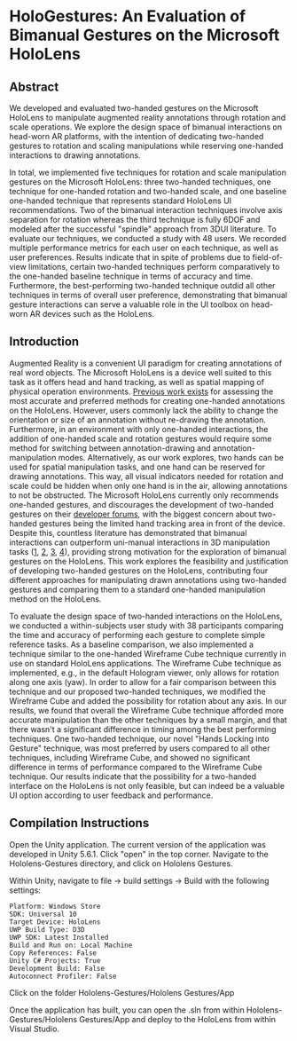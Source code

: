 # HoloGestures: An Evaluation of Bimanual Gestures on the Microsoft HoloLens

## Abstract
We developed and evaluated two-handed gestures on the Microsoft HoloLens to manipulate augmented reality annotations through rotation and scale operations. We explore the design space of bimanual interactions on head-worn AR platforms, with the intention of dedicating two-handed gestures to rotation and scaling manipulations while reserving one-handed interactions to drawing annotations.

In total, we implemented five techniques for rotation and scale manipulation gestures on the Microsoft HoloLens: three two-handed techniques, one technique for one-handed rotation and two-handed scale, and one baseline one-handed technique that represents standard HoloLens UI recommendations. Two of the bimanual interaction techniques involve axis separation for rotation whereas the third technique is fully 6DOF and modeled after the successful "spindle" approach from 3DUI literature. To evaluate our techniques, we conducted a study with 48 users. We recorded multiple performance metrics for each user on each technique, as well as user preferences. Results indicate that in spite of problems due to field-of-view limitations, certain two-handed techniques perform comparatively to the one-handed baseline technique in terms of accuracy and time. Furthermore, the best-performing two-handed technique outdid all other techniques in terms of overall user preference, demonstrating that bimanual gesture interactions can serve a valuable role in the UI toolbox on head-worn AR devices such as the HoloLens.

## Introduction

Augmented Reality is a convenient UI paradigm for creating annotations of real word objects. The Microsoft HoloLens is a device well suited to this task as it offers head and hand tracking, as well as spatial mapping of physical operation environments. [Previous work exists](http://ieeexplore.ieee.org/document/7893337/) for assessing the most accurate and preferred methods for creating one-handed annotations on the HoloLens. However, users commonly lack the ability to change the orientation or size of an annotation without re-drawing the annotation. Furthermore, in an environment with only one-handed interactions, the addition of one-handed scale and rotation gestures would require some method for switching between annotation-drawing and annotation-manipulation modes. Alternatively, as our work explores, two hands can be used for spatial manipulation tasks, and one hand can be reserved for drawing annotations. This way, all visual indicators needed for rotation and scale could be hidden when only one hand is in the air, allowing annotations to not be obstructed. The Microsoft HoloLens currently only recommends one-handed gestures, and discourages the development of two-handed gestures on their [developer forums](https://forums.hololens.com/discussion/1613/two-hands-gesture), with the biggest concern about two-handed gestures being the limited hand tracking area in front of the device. Despite this, countless literature has demonstrated that bimanual interactions can outperform uni-manual interactions in 3D manipulation tasks ([1](https://dl.acm.org/citation.cfm?id=993837), [2](https://dl.acm.org/citation.cfm?id=1089512), [3](https://dl.acm.org/citation.cfm?id=253316), [4](http://ieeexplore.ieee.org/document/7131738/)), providing strong motivation for the exploration of bimanual gestures on the HoloLens. This work explores the feasibility and justification of developing two-handed gestures on the HoloLens, contributing four different approaches for manipulating drawn annotations using two-handed gestures and comparing them to a standard one-handed manipulation method on the HoloLens.

To evaluate the design space of two-handed interactions on the HoloLens, we conducted a within-subjects user study with 38 participants comparing the time and accuracy of performing each gesture to complete simple reference tasks. As a baseline comparison, we also implemented a technique similar to the one-handed  Wireframe Cube technique currently in use on standard HoloLens applications. The Wireframe Cube technique as implemented, e.g., in the default Hologram viewer, only allows for rotation along one axis (yaw). In order to allow for a fair comparison between this technique and our proposed two-handed techniques, we modified the Wireframe Cube and added the possibility for rotation about any axis. In our results, we found that overall the Wireframe Cube technique afforded more accurate manipulation than the other techniques by a small margin, and that there wasn't a significant difference in timing among the best performing techniques. One two-handed technique, our novel "Hands Locking into Gesture" technique, was most preferred by users compared to all other techniques, including Wireframe Cube, and showed no significant difference in terms of performance compared to the Wireframe Cube technique. Our results indicate that the possibility for a two-handed interface on the HoloLens is not only feasible, but can indeed be a valuable UI option according to user feedback and performance.

## Compilation Instructions

Open the Unity application. The current version of the application was developed in Unity 5.6.1. Click "open" in the top corner. Navigate to the Hololens-Gestures directory, and click on Hololens Gestures.

Within Unity, navigate to file -> build settings -> Build with the following settings:

```Scenes in Build: Gestures
Platform: Windows Store
SDK: Universal 10
Target Device: HoloLens
UWP Build Type: D3D
UWP SDK: Latest Installed
Build and Run on: Local Machine
Copy References: False
Unity C# Projects: True
Development Build: False
Autoconnect Profiler: False
```

Click on the folder Hololens-Gestures/Hololens Gestures/App

Once the application has built, you can open the .sln from within Hololens-Gestures/Hololens Gestures/App and deploy to the HoloLens from within Visual Studio.


